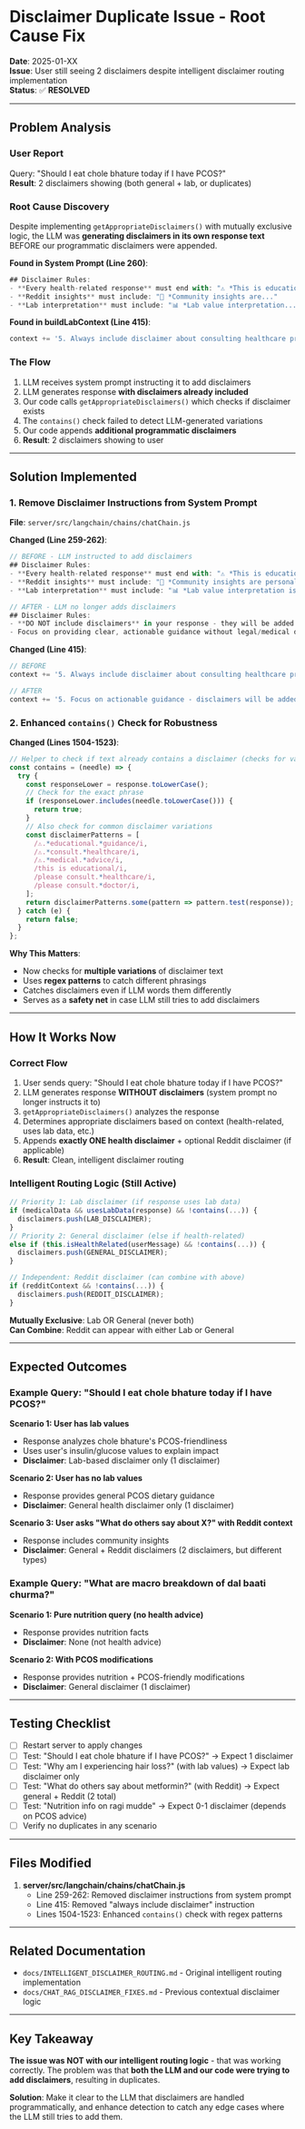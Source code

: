 # Disclaimer Duplicate Issue - Root Cause Fix

**Date**: 2025-01-XX  
**Issue**: User still seeing 2 disclaimers despite intelligent disclaimer routing implementation  
**Status**: ✅ **RESOLVED**

---

## Problem Analysis

### User Report
Query: "Should I eat chole bhature today if I have PCOS?"  
**Result**: 2 disclaimers showing (both general + lab, or duplicates)

### Root Cause Discovery

Despite implementing `getAppropriateDisclaimers()` with mutually exclusive logic, the LLM was **generating disclaimers in its own response text** BEFORE our programmatic disclaimers were appended.

**Found in System Prompt (Line 260)**:
```javascript
## Disclaimer Rules:
- **Every health-related response** must end with: "⚠️ *This is educational guidance..."
- **Reddit insights** must include: "💬 *Community insights are..."
- **Lab interpretation** must include: "📊 *Lab value interpretation..."
```

**Found in buildLabContext (Line 415)**:
```javascript
context += '5. Always include disclaimer about consulting healthcare provider\n\n';
```

### The Flow
1. LLM receives system prompt instructing it to add disclaimers
2. LLM generates response **with disclaimers already included**
3. Our code calls `getAppropriateDisclaimers()` which checks if disclaimer exists
4. The `contains()` check failed to detect LLM-generated variations
5. Our code appends **additional programmatic disclaimers**
6. **Result**: 2 disclaimers showing to user

---

## Solution Implemented

### 1. Remove Disclaimer Instructions from System Prompt

**File**: `server/src/langchain/chains/chatChain.js`

**Changed (Line 259-262)**:
```javascript
// BEFORE - LLM instructed to add disclaimers
## Disclaimer Rules:
- **Every health-related response** must end with: "⚠️ *This is educational guidance based on your lab values. Please consult your healthcare provider for personalized medical advice and treatment decisions.*"
- **Reddit insights** must include: "💬 *Community insights are personal experiences shared on Reddit, not medical advice.*"
- **Lab interpretation** must include: "📊 *Lab value interpretation is educational. Always discuss results with your doctor.*"

// AFTER - LLM no longer adds disclaimers
## Disclaimer Rules:
- **DO NOT include disclaimers** in your response - they will be added automatically based on context
- Focus on providing clear, actionable guidance without legal/medical disclaimers
```

**Changed (Line 415)**:
```javascript
// BEFORE
context += '5. Always include disclaimer about consulting healthcare provider\n\n';

// AFTER
context += '5. Focus on actionable guidance - disclaimers will be added automatically\n\n';
```

### 2. Enhanced `contains()` Check for Robustness

**Changed (Lines 1504-1523)**:
```javascript
// Helper to check if text already contains a disclaimer (checks for variations)
const contains = (needle) => {
  try {
    const responseLower = response.toLowerCase();
    // Check for the exact phrase
    if (responseLower.includes(needle.toLowerCase())) {
      return true;
    }
    // Also check for common disclaimer variations
    const disclaimerPatterns = [
      /⚠️.*educational.*guidance/i,
      /⚠️.*consult.*healthcare/i,
      /⚠️.*medical.*advice/i,
      /this is educational/i,
      /please consult.*healthcare/i,
      /please consult.*doctor/i,
    ];
    return disclaimerPatterns.some(pattern => pattern.test(response));
  } catch (e) {
    return false;
  }
};
```

**Why This Matters**:
- Now checks for **multiple variations** of disclaimer text
- Uses **regex patterns** to catch different phrasings
- Catches disclaimers even if LLM words them differently
- Serves as a **safety net** in case LLM still tries to add disclaimers

---

## How It Works Now

### Correct Flow
1. User sends query: "Should I eat chole bhature today if I have PCOS?"
2. LLM generates response **WITHOUT disclaimers** (system prompt no longer instructs it to)
3. `getAppropriateDisclaimers()` analyzes the response
4. Determines appropriate disclaimers based on context (health-related, uses lab data, etc.)
5. Appends **exactly ONE health disclaimer** + optional Reddit disclaimer (if applicable)
6. **Result**: Clean, intelligent disclaimer routing

### Intelligent Routing Logic (Still Active)

```javascript
// Priority 1: Lab disclaimer (if response uses lab data)
if (medicalData && usesLabData(response) && !contains(...)) {
  disclaimers.push(LAB_DISCLAIMER);
}
// Priority 2: General disclaimer (else if health-related)
else if (this.isHealthRelated(userMessage) && !contains(...)) {
  disclaimers.push(GENERAL_DISCLAIMER);
}

// Independent: Reddit disclaimer (can combine with above)
if (redditContext && !contains(...)) {
  disclaimers.push(REDDIT_DISCLAIMER);
}
```

**Mutually Exclusive**: Lab OR General (never both)  
**Can Combine**: Reddit can appear with either Lab or General

---

## Expected Outcomes

### Example Query: "Should I eat chole bhature today if I have PCOS?"

**Scenario 1: User has lab values**
- Response analyzes chole bhature's PCOS-friendliness
- Uses user's insulin/glucose values to explain impact
- **Disclaimer**: Lab-based disclaimer only (1 disclaimer)

**Scenario 2: User has no lab values**
- Response provides general PCOS dietary guidance
- **Disclaimer**: General health disclaimer only (1 disclaimer)

**Scenario 3: User asks "What do others say about X?" with Reddit context**
- Response includes community insights
- **Disclaimer**: General + Reddit disclaimers (2 disclaimers, but different types)

### Example Query: "What are macro breakdown of dal baati churma?"

**Scenario 1: Pure nutrition query (no health advice)**
- Response provides nutrition facts
- **Disclaimer**: None (not health advice)

**Scenario 2: With PCOS modifications**
- Response provides nutrition + PCOS-friendly modifications
- **Disclaimer**: General disclaimer (1 disclaimer)

---

## Testing Checklist

- [ ] Restart server to apply changes
- [ ] Test: "Should I eat chole bhature if I have PCOS?" → Expect 1 disclaimer
- [ ] Test: "Why am I experiencing hair loss?" (with lab values) → Expect lab disclaimer only
- [ ] Test: "What do others say about metformin?" (with Reddit) → Expect general + Reddit (2 total)
- [ ] Test: "Nutrition info on ragi mudde" → Expect 0-1 disclaimer (depends on PCOS advice)
- [ ] Verify no duplicates in any scenario

---

## Files Modified

1. **server/src/langchain/chains/chatChain.js**
   - Line 259-262: Removed disclaimer instructions from system prompt
   - Line 415: Removed "always include disclaimer" instruction
   - Lines 1504-1523: Enhanced `contains()` check with regex patterns

---

## Related Documentation

- `docs/INTELLIGENT_DISCLAIMER_ROUTING.md` - Original intelligent routing implementation
- `docs/CHAT_RAG_DISCLAIMER_FIXES.md` - Previous contextual disclaimer logic

---

## Key Takeaway

**The issue was NOT with our intelligent routing logic** - that was working correctly. The problem was that **both the LLM and our code were trying to add disclaimers**, resulting in duplicates.

**Solution**: Make it clear to the LLM that disclaimers are handled programmatically, and enhance detection to catch any edge cases where the LLM still tries to add them.
